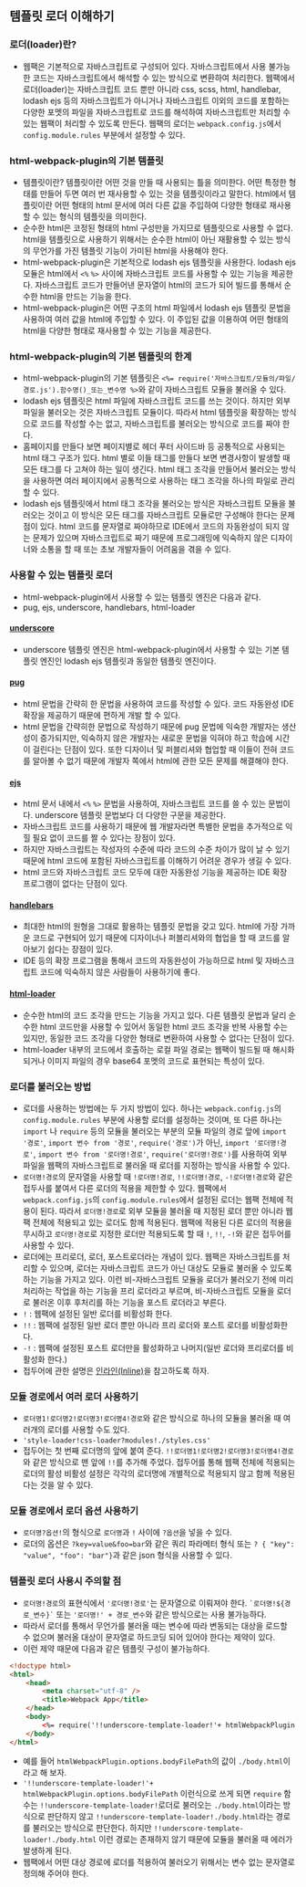 ## 템플릿 로더 이해하기

### 로더(loader)란?

-   웹팩은 기본적으로 자바스크립트로 구성되어 있다. 자바스크립트에서 사용 불가능한 코드는 자바스크립트에서 해석할 수 있는 방식으로 변환하여 처리한다. 웹팩에서 로더(loader)는 자바스크립트 코드 뿐만 아니라 css, scss, html, handlebar, lodash ejs 등의 자바스크립트가 아니거나 자바스크립트 이외의 코드를 포함하는 다양한 포멧의 파일을 자바스크립트로 코드를 해석하여 자바스크립트만 처리할 수 있는 웹팩이 처리할 수 있도록 만든다. 웹팩의 로더는 `webpack.config.js`에서 `config.module.rules` 부분에서 설정할 수 있다.

### html-webpack-plugin의 기본 템플릿

-   템플릿이란? 템플릿이란 어떤 것을 만들 때 사용되는 틀을 의미한다. 어떤 특정한 형태를 만들어 두면 여러 번 재사용할 수 있는 것을 템플릿이라고 말한다. html에서 템플릿이란 어떤 형태의 html 문서에 여러 다른 값을 주입하여 다양한 형태로 재사용할 수 있는 형식의 템플릿을 의미한다.
-   순수한 html은 코정된 형태의 html 구성만을 가지므로 템플릿으로 사용할 수 없다. html을 템플릿으로 사용하기 위해서는 순수한 html이 아닌 재활용할 수 있는 방식의 무언가를 가진 템플릿 기능이 가미된 html을 사용해야 한다.
-   html-webpack-plugin은 기본적으로 lodash ejs 템플릿을 사용한다. lodash ejs 모듈은 html에서 `<%` `%>` 사이에 자바스크립트 코드를 사용할 수 있는 기능을 제공한다. 자바스크립트 코드가 만들어낸 문자열이 html의 코드가 되어 빌드를 통해서 순수한 html을 만드는 기능을 한다.
-   html-webpack-plugin은 어떤 구조의 html 파일에서 lodash ejs 템플릿 문법을 사용하여 여러 값을 html에 주입할 수 있다. 이 주입된 값을 이용하여 어떤 형태의 html을 다양한 형태로 재사용할 수 있는 기능을 제공한다.

### html-webpack-plugin의 기본 템플릿의 한계

-   html-webpack-plugin의 기본 템플릿은 `<%= require('자바스크립트/모듈의/파일/경로.js').함수명()_또는_변수명 %>`와 같이 자바스크립트 모듈을 불러올 수 있다.
-   lodash ejs 템플릿은 html 파일에 자바스크립트 코드를 쓰는 것이다. 하지만 외부 파일을 불러오는 것은 자바스크립트 모듈이다. 따라서 html 템플릿을 확장하는 방식으로 코드를 작성할 수는 없고, 자바스크립트를 불러오는 방식으로 코드를 짜야 한다.
-   홈페이지를 만들다 보면 페이지별로 헤더 푸터 사이드바 등 공통적으로 사용되는 html 태그 구조가 있다. html 별로 이들 태그를 만들다 보면 변경사항이 발생할 때 모든 태그를 다 고쳐야 하는 일이 생긴다. html 태그 조각을 만들어서 불러오는 방식을 사용하면 여러 페이지에서 공통적으로 사용하는 태그 조각을 하나의 파일로 관리할 수 있다.
-   lodash ejs 템플릿에서 html 태그 조각을 불러오는 방식은 자바스크립트 모듈을 불러오는 것이고 이 방식은 모든 태그를 자바스크립트 모듈로만 구성해야 한다는 문제점이 있다. html 코드를 문자열로 짜야하므로 IDE에서 코드의 자동완성이 되지 않는 문제가 있으며 자바스크립트로 짜기 때문에 프로그래밍에 익숙하지 않은 디자이너와 소통을 할 때 또는 초보 개발자들이 어려움을 겪을 수 있다.

### 사용할 수 있는 템플릿 로더

-   html-webpack-plugin에서 사용할 수 있는 템플릿 엔진은 다음과 같다.
-   pug, ejs, underscore, handlebars, html-loader

#### [underscore](https://underscorejs.org/#template)

-   underscore 템플릿 엔진은 html-webpack-plugin에서 사용할 수 있는 기본 템플릿 엔진인 lodash ejs 템플릿과 동일한 템플릿 엔진이다.

#### [pug](https://pugjs.org/api/getting-started.html)

-   html 문법을 간략히 한 문법을 사용하여 코드를 작성할 수 있다. 코드 자동완성 IDE 확장을 제공하기 때문에 편하게 개발 할 수 있다.
-   html 문법을 간략히한 문법으로 작성하기 때문에 pug 문법에 익숙한 개발자는 생산성이 증가되지만, 익숙하지 않은 개발자는 새로운 문법을 익혀야 하고 학습에 시간이 걸린다는 단점이 있다. 또한 디자이너 및 퍼블리셔와 협업할 때 이들이 전혀 코드를 알아볼 수 없기 때문에 개발자 쪽에서 html에 관한 모든 문제를 해결해야 한다.

#### [ejs](https://ejs.co/)

-   html 문서 내에서 `<%` `%>` 문법을 사용하여, 자바스크립트 코드를 쓸 수 있는 문법이다. underscore 템플릿 문법보다 더 다양한 구문을 제공한다.
-   자바스크립트 코드를 사용하기 때문에 웹 개발자라면 특별한 문법을 추가적으로 익힐 필요 없이 코드를 짤 수 있다는 장점이 있다.
-   하지만 자바스크립트는 작성자의 수준에 따라 코드의 수준 차이가 많이 날 수 있기 때문에 html 코드에 포함된 자바스크립트를 이해하기 어려운 경우가 생길 수 있다.
-   html 코드와 자바스크립트 코드 모두에 대한 자동완성 기능을 제공하는 IDE 확장 프로그램이 없다는 단점이 있다.

#### [handlebars](https://handlebarsjs.com/)

-   최대한 html의 원형을 그대로 활용하는 템플릿 문법을 갖고 있다. html에 가장 가까운 코드로 구현되어 있기 때문에 디자이너나 퍼블리셔와의 협업을 할 때 코드를 알아보기 쉽다는 장점이 있다.
-   IDE 등의 확장 프로그램을 통해서 코드의 자동완성이 가능하므로 html 및 자바스크립트 코드에 익숙하지 않은 사람들이 사용하기에 좋다.

#### [html-loader](https://github.com/webpack-contrib/html-loader)

-   순수한 html의 코드 조각을 만드는 기능을 가지고 있다. 다른 템플릿 문법과 달리 순수한 html 코드만을 사용할 수 있어서 동일한 html 코드 조각을 반복 사용할 수는 있지만, 동일한 코드 조각을 다양한 형태로 변환하여 사용할 수 없다는 단점이 있다.
-   html-loader 내부의 코드에서 호출하는 로컬 파일 경로는 웹팩이 빌드될 때 해시화 되거나 이미지 파일의 경우 base64 포멧의 코드로 표현되는 특성이 있다.

### 로더를 불러오는 방법

-   로더를 사용하는 방법에는 두 가지 방법이 있다. 하나는 `webpack.config.js`의 `config.module.rules` 부분에 사용할 로더를 설정하는 것이며, 또 다른 하나는 `import` 나 `require` 등의 모듈을 불러오는 부분의 모듈 파일의 경로 앞에 `import '경로'`, `import 변수 from '경로'`, `require('경로')`가 아닌, `import '로더명!경로'`, `import 변수 from '로더명!경로'`, `require('로더명!경로')`를 사용하여 외부 파일을 웹팩의 자바스크립트로 불러올 때 로더를 지정하는 방식을 사용할 수 있다.
-   `로더명!경로`의 문자열을 사용할 때 `!로더명!경로`, `!!로더명!경로`, `-!로더명!경로`와 같은 접두사를 붙여서 다른 로더의 적용을 제한할 수 있다. 웹팩에서 `webpack.config.js`의 `config.module.rules`에서 설정된 로더는 웹팩 전체에 적용이 된다. 따라서 `로더명!경로`로 외부 모듈을 불러올 때 지정된 로더 뿐만 아니라 웹팩 전체에 적용되고 있는 로더도 함께 적용된다. 웹팩에 적용된 다른 로더의 적용을 무시하고 `로더명!경로`로 지정한 로더만 적용되도록 할 때 `!`, `!!`, `-!`와 같은 접두어를 사용할 수 있다.
-   로더에는 프리로더, 로더, 포스트로더라는 개념이 있다. 웹팩은 자바스크립트를 처리할 수 있으며, 로더는 자바스크립트 코드가 아닌 대상도 모듈로 불러올 수 있도록 하는 기능을 가지고 있다. 이런 비-자바스크립트 모듈을 로더가 불러오기 전에 미리 처리하는 작업을 하는 기능을 프리 로더라고 부르며, 비-자바스크립트 모듈을 로더로 불러온 이후 후처리를 하는 기능을 포스트 로더라고 부른다.
-   `!` : 웹팩에 설정된 일반 로더를 비활성화 한다.
-   `!!` : 웹팩에 설정된 일반 로더 뿐만 아니라 프리 로더와 포스트 로더를 비활성화한다.
-   `-!` : 웹팩에 설정된 포스트 로더만을 활성화하고 나머지(일반 로더와 프리로더를 비활성화 한다.)
-   접두어에 관한 설명은 [인라인(Inline)](https://webpack.kr/concepts/loaders/#inline)을 참고하도록 하자.

### 모듈 경로에서 여러 로더 사용하기

-   `로더명1!로더명2!로더명3!로더명4!경로`와 같은 방식으로 하나의 모듈을 불러올 때 여러개의 로더를 사용할 수도 있다.
-   `'style-loader!css-loader?modules!./styles.css'`
-   접두어는 첫 번째 로더명의 앞에 붙여 준다. `!!로더명1!로더명2!로더명3!로더명4!경로`와 같은 방식으로 맨 앞에 `!!`를 추가해 주었다. 접두어를 통해 웹팩 전체에 적용되는 로더의 활성 비활성 설정은 각각의 로더명에 개별적으로 적용되지 않고 함께 적용된다는 것을 알 수 있다.

### 모듈 경로에서 로더 옵션 사용하기

-   `로더명?옵션!`의 형식으로 `로더명`과 `!` 사이에 `?옵션`을 넣을 수 있다.
-   로더의 옵션은 `?key=value&foo=bar`와 같은 쿼리 파라메터 형식 또는 `? { "key": "value", "foo": "bar"}`과 같은 json 형식을 사용할 수 있다.

### 템플릿 로더 사용시 주의할 점

-   `로더명!경로`의 표현식에서 `'로더명!경로'`는 문자열으로 이뤄져야 한다. `` `로더명!${경로_변수}` `` 또는 `'로더명!' + 경로_변수`와 같은 방식으로는 사용 불가능하다.
-   따라서 로더를 통해서 무언가를 불러올 때는 변수에 따라 변동되는 대상을 로드할 수 없으며 불러올 대상이 문자열로 하드코딩 되어 있어야 한다는 제약이 있다.
-   이런 제약 때문에 다음과 같은 템플릿 구성이 불가능하다.

```html
<!doctype html>
<html>
    <head>
        <meta charset="utf-8" />
        <title>Webpack App</title>
    </head>
    <body>
        <%= require('!!underscore-template-loader!'+ htmlWebpackPlugin.options.bodyFilePath) %>
    </body>
</html>
```

-   예를 들어 `htmlWebpackPlugin.options.bodyFilePath`의 값이 `./body.html`이라고 해 보자.
-   `'!!underscore-template-loader!'+ htmlWebpackPlugin.options.bodyFilePath` 이런식으로 쓰게 되면 `require` 함수는 `!!underscore-template-loader!`로더로 불러오는 `./body.html`이라는 방식으로 판단하지 않고 `!!underscore-template-loader!./body.html`라는 경로를 불러오는 방식으로 판단한다. 하지만 `!!underscore-template-loader!./body.html` 이런 경로는 존재하지 않기 때문에 모듈을 불러올 때 에러가 발생하게 된다.
-   웹팩에서 어떤 대상 경로에 로더를 적용하여 불러오기 위해서는 변수 없는 문자열로 정의해 주어야 한다.
